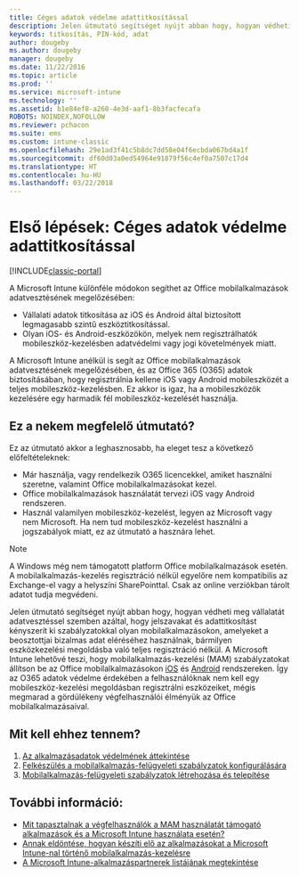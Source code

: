 ```yaml
---
title: Céges adatok védelme adattitkosítással
description: Jelen útmutató segítséget nyújt abban hogy, hogyan védheti meg vállalatát adatvesztéssel szemben azáltal, hogy jelszót és adattitkosítást kényszerít ki egy szabályzattal a mobilalkalmazásokon.
keywords: titkosítás, PIN-kód, adat
author: dougeby
ms.author: dougeby
manager: dougeby
ms.date: 11/22/2016
ms.topic: article
ms.prod: ''
ms.service: microsoft-intune
ms.technology: ''
ms.assetid: b1e84ef8-a260-4e3d-aaf1-8b3facfecafa
ROBOTS: NOINDEX,NOFOLLOW
ms.reviewer: pchacon
ms.suite: ems
ms.custom: intune-classic
ms.openlocfilehash: 29e1ad3f41c5b8dc7dd58e04f6ecbda067bd4a1f
ms.sourcegitcommit: df60d03a0ed54964e91879f56c4ef0a7507c17d4
ms.translationtype: HT
ms.contentlocale: hu-HU
ms.lasthandoff: 03/22/2018
---
```

# <a name="quick-start-guide-protect-company-data-with-data-encryption"></a>Első lépések: Céges adatok védelme adattitkosítással

[!INCLUDE[classic-portal](../includes/classic-portal.md)]

A Microsoft Intune különféle módokon segíthet az Office mobilalkalmazások adatvesztésének megelőzésében:
- Vállalati adatok titkosítása az iOS és Android által biztosított legmagasabb szintű eszköztitkosítással.
- Olyan iOS- és Android-eszközökön, melyek nem regisztrálhatók mobileszköz-kezelésben adatvédelmi vagy jogi követelmények miatt.

A Microsoft Intune anélkül is segít az Office mobilalkalmazások adatvesztésének megelőzésében, és az Office 365 (O365) adatok biztosításában, hogy regisztrálnia kellene iOS vagy Android mobileszközét a teljes mobileszköz-kezelésben. Ez akkor is igaz, ha a mobileszközök kezelésére egy harmadik fél mobileszköz-kezelését használja.

## <a name="is-this-quick-start-guide-right-for-me"></a>Ez a nekem megfelelő útmutató?
Ez az útmutató akkor a leghasznosabb, ha eleget tesz a következő előfeltételeknek:
- Már használja, vagy rendelkezik O365 licencekkel, amiket használni szeretne, valamint Office mobilalkalmazásokat kezel.
- Office mobilalkalmazások használatát tervezi iOS vagy Android rendszeren.
- Használ valamilyen mobileszköz-kezelést, legyen az Microsoft vagy nem Microsoft. Ha nem tud mobileszköz-kezelést használni a jogszabályok miatt, ez az útmutató a hasznára lehet.

> [!NOTE]
> A Windows még nem támogatott platform Office mobilalkalmazások esetén. A mobilalkalmazás-kezelés regisztráció nélkül egyelőre nem kompatibilis az Exchange-el vagy a helyszíni SharePointtal. Csak az online verziókban tárolt adatot tudja megvédeni.

Jelen útmutató segítséget nyújt abban hogy, hogyan védheti meg vállalatát adatvesztéssel szemben azáltal, hogy jelszavakat és adattitkosítást kényszerít ki szabályzatokkal olyan mobilalkalmazásokon, amelyeket a beosztottjai bizalmas adat eléréséhez használnak, bármilyen eszközkezelési megoldásba való teljes regisztráció nélkül. A Microsoft Intune lehetővé teszi, hogy mobilalkalmazás-kezelési (MAM) szabályzatokat állítson be az Office mobilalkalmazásokon [iOS](https://products.office.com/mobile/office-mobile-apps-for-ios) és [Android](https://products.office.com/mobile/office-mobile-apps-for-android) rendszereken. Így az O365 adatok védelme érdekében a felhasználóknak nem kell egy mobileszköz-kezelési megoldásban regisztrálni eszközeiket, mégis megmarad a gördülékeny végfelhasználói élményük az Office mobilalkalmazásaival.

## <a name="how-do-i-do-it"></a>Mit kell ehhez tennem?
1.  [Az alkalmazásadatok védelmének áttekintése](/intune-classic/deploy-use/protect-app-data-using-mobile-app-management-policies-with-microsoft-intune)
2.  [Felkészülés a mobilalkalmazás-felügyeleti szabályzatok konfigurálására](/intune-classic/deploy-use/get-ready-to-configure-mobile-app-management-policies-with-microsoft-intune)
3.  [Mobilalkalmazás-felügyeleti szabályzatok létrehozása és telepítése](/intune-classic/deploy-use/create-and-deploy-mobile-app-management-policies-with-microsoft-intune)

## <a name="additional-information"></a>További információ:
- [Mit tapasztalnak a végfelhasználók a MAM használatát támogató alkalmazások és a Microsoft Intune használata esetén?](/intune-classic/eploy-use/end-user-experience-for-mam-enabled-apps-with-microsoft-intune)
- [Annak eldöntése, hogyan készíti elő az alkalmazásokat a Microsoft Intune-nal történő mobilalkalmazás-kezelésre](/intune/apps-prepare-mobile-application-management)
- [A Microsoft Intune-alkalmazáspartnerek listájának megtekintése](https://www.microsoft.com/cloud-platform/microsoft-intune-partners)
